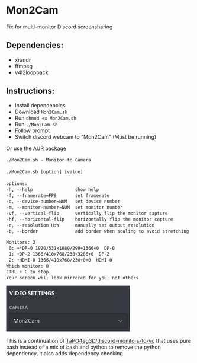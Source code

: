# Mon2Cam
Fix for multi-monitor Discord screensharing

Dependencies:
-
- xrandr
- ffmpeg
- v4l2loopback

Instructions:
-
- Install dependencies
- Download `Mon2Cam.sh`
- Run `chmod +x Mon2Cam.sh`
- Run `./Mon2Cam.sh`
- Follow prompt
- Switch discord webcam to "Mon2Cam" (Must be running)

Or use the [AUR package](https://aur.archlinux.org/packages/mon2cam-git/)

```
./Mon2Cam.sh - Monitor to Camera

./Mon2Cam.sh [option] [value]

options:
-h, --help                show help
-f, --framerate=FPS       set framerate
-d, --device-number=NUM   set device number
-m, --monitor-number=NUM  set monitor number
-vf, --vertical-flip      vertically flip the monitor capture
-hf, --horizontal-flip    horizontally flip the monitor capture
-r, --resolution H:W      manually set output resolution
-b, --border              add border when scaling to avoid stretching
```

```
Monitors: 3
 0: +*DP-0 1920/531x1080/299+1366+0  DP-0
 1: +DP-2 1366/410x768/230+3286+0  DP-2
 2: +HDMI-0 1366/410x768/230+0+0  HDMI-0
Which monitor: 0
CTRL + C to stop
Your screen will look mirrored for you, not others
```

![Screenshot](Screenshot.png)

This is a continuation of [TaPO4eg3D/discord-monitors-to-vc](https://github.com/TaPO4eg3D/discord-monitors-to-vc) that uses pure bash instead of a mix of bash and python to remove the python dependency, it also adds dependency checking
